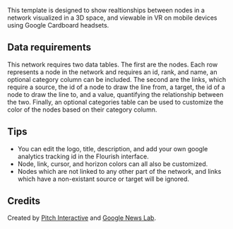 This template is designed to show realtionships between nodes in a network visualized in a 3D space, and viewable in VR on mobile devices using Google Cardboard headsets. 

## Data requirements
This network requires two data tables. The first are the nodes. Each row represents a node in the network and requires an id, rank, and name, an optional category column can be included. The second are the links, which require a source, the id of a node to draw the line from, a target, the id of a node to draw the line to, and a value, quantifying the relationship between the two. Finally, an optional categories table can be used to customize the color of the nodes based on their category column.

## Tips
* You can edit the logo, title, description, and add your own google analytics tracking id in the Flourish interface.
* Node, link, cursor, and horizon colors can all also be customized.
* Nodes which are not linked to any other part of the network, and links which have a non-existant source or target will be ignored.

## Credits
Created by [Pitch Interactive](http://pitchinteractive.com/) and [Google News Lab](https://newslab.withgoogle.com/).
